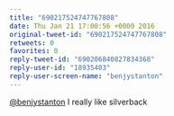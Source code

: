 ```yaml
---
title: "690217524747767808"
date: Thu Jan 21 17:00:56 +0000 2016
original-tweet-id: "690217524747767808"
retweets: 0
favorites: 0
reply-tweet-id: "690206840827834368"
reply-user-id: "18935403"
reply-user-screen-name: "benjystanton"
---
```

<a href="https://twitter.com/benjystanton">@benjystanton</a> I really like silverback
